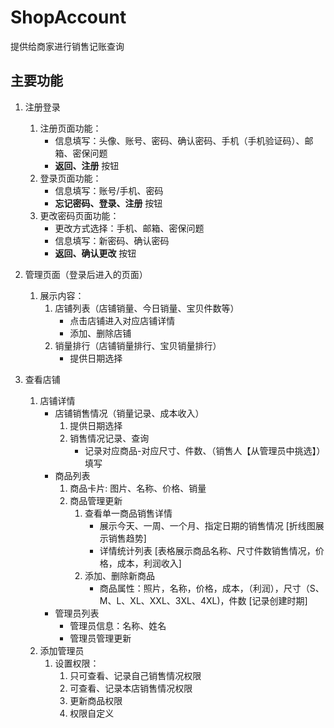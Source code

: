 # ShopAccount

提供给商家进行销售记账查询

## 主要功能

1. 注册登录
   1. 注册页面功能：
      * 信息填写：头像、账号、密码、确认密码、手机（手机验证码）、邮箱、密保问题
      * **返回、注册** 按钮
   2. 登录页面功能：
      * 信息填写：账号/手机、密码
      * **忘记密码、登录、注册** 按钮
   3. 更改密码页面功能：
      * 更改方式选择：手机、邮箱、密保问题
      * 信息填写：新密码、确认密码
      * **返回、确认更改** 按钮

2. 管理页面（登录后进入的页面）
   1. 展示内容：
      1. 店铺列表（店铺销量、今日销量、宝贝件数等）
         * 点击店铺进入对应店铺详情
         * 添加、删除店铺
      2. 销量排行（店铺销量排行、宝贝销量排行）
         * 提供日期选择

3. 查看店铺
   1. 店铺详情
      * 店铺销售情况（销量记录、成本收入）
        1. 提供日期选择
        2. 销售情况记录、查询
           * 记录对应商品-对应尺寸、件数、（销售人【从管理员中挑选】）填写
      * 商品列表
        1. 商品卡片: 图片、名称、价格、销量
        2. 商品管理更新
           1. 查看单一商品销售详情
               * 展示今天、一周、一个月、指定日期的销售情况 [折线图展示销售趋势]
               * 详情统计列表 [表格展示商品名称、尺寸件数销售情况，价格，成本，利润收入]
           2. 添加、删除新商品
               * 商品属性：照片，名称，价格，成本，（利润），尺寸（S、M、L、XL、XXL、3XL、4XL)，件数 [记录创建时期]
      * 管理员列表
        * 管理员信息：名称、姓名
        * 管理员管理更新
   2. 添加管理员
      1. 设置权限：
         1. 只可查看、记录自己销售情况权限
         2. 可查看、记录本店销售情况权限
         3. 更新商品权限
         4. 权限自定义

